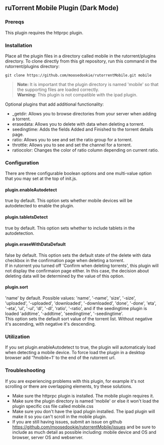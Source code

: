 ## ruTorrent Mobile Plugin (Dark Mode)

### Prereqs

This plugin requires the httprpc plugin.

### Installation

Place all the plugin files in a directory called mobile in the rutorrent/plugins directory.
To clone directly from this git repository, run this command in the rutorrent/plugins directory:

```
git clone https://github.com/moosedookie/rutorrentMobile.git mobile

```

> **Note:** It is important that the plugin directory is named 'mobile' so that the supporting files are loaded correctly.  
> **Warning:** This plugin is not compatible with the ipad plugin.

Optional plugins that add additional functionality:

* _getdir: Allows you to browse directories from your server when adding a torrent.
* erasedata: Allows you to delete with data when deleting a torrent.
* seedingtime: Adds the fields Added and Finished to the torrent details page.
* ratio: Allows you to see and set the ratio group for a torrent.
* throttle: Allows you to see and set the channel for a torrent.
* ratiocolor: Changes the color of ratio column depending on current ratio.

### Configuration

There are three configurable boolean options and one multi-value option that you may set at the top of init.js.

#### plugin.enableAutodetect

true by default. This option sets whether mobile devices will be autodetected to enable the plugin.

#### plugin.tabletsDetect

true by default. This option sets whether to include tablets in the autodetection.

#### plugin.eraseWithDataDefault

false by default. This option sets the default state of the delete with data checkbox in the confirmation page when deleting a torrent.  
If in rutorrent you turned off 'Confirm when deleting torrents', this plugin will not display the confirmaion page either. In this case, the decision about deleting data will be determined by the value of this option.

#### plugin.sort

'name' by default. Possible values: 'name', '-name', 'size', '-size', 'uploaded', '-uploaded', 'downloaded', '-downloaded', 'done', '-done', 'eta', '-eta', 'ul', '-ul', 'dl', '-dl', 'ratio', '-ratio', and if the seedingtime plugin is loaded 'addtime', '-addtime', 'seedingtime', '-seedingtime'.  
This option sets the default sort value of the torrent list. Without negative it's ascending, with negative it's descending.

### Utilization

If you set plugin.enableAutodetect to true, the plugin will automaticaly load when detecting a mobile device. To force load the plugin in a desktop browser add '?mobile=1' to the end of the rutorrent url.

### Troubleshooting

If you are experiencing problems with this plugin, for example it's not scrolling or there are overlapping elements, try these solutions.

* Make sure the httprpc plugin is installed. The mobile plugin requires it.
* Make sure the plugin directory is named 'mobile' or else it won't load the plugin specific css file called mobile.css
* Make sure you don't have the ipad plugin installed. The ipad plugin will make it so you can't scroll in the mobile plugin.
* If you are still having issues, submit an issue on github <https://github.com/moosedookie/rutorrentMobile/issues> and be sure to include as much detail as possible including: mobile device and OS and browser, server OS and webserver.
